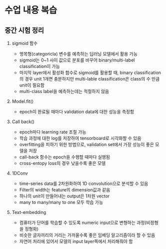 # 수업 내용 복습
## 중간 시험 정리
1. sigmoid 함수
   - 명목형(categoricla) 변수를 예측하는 딥러닝 모델에서 활용 가능
   - sigmoid는 0~1 사이 값으로 분포를 바꾸어 binary/multi-label classification이 가능
   - 마지막 layer에서 활성화 함수로 sigmoid를 활용할 때, binary classification의 경우 unit 1개면 충분하지만 multi-lable classification은 class의 수 만큼 unit이 필요함
   - multi-class label을 예측하는데는 적절하지 않음

2. Model.fit()
   - epoch이 완료될 때마다 validation data에 대한 성능을 측정함

3. Call back()
   - epoch마다 learning rate 조절 가능
   - 학습 과정에 대한 log를 저장하여 tensorboard로 시각화할 수 있음
   - overfitting을 피하기 위한 방법으로, validation set에서 가장 성능이 좋은 모델을 저장
   - call-back 함수는 epoch을 수행할 때마다 실행됨
   - cross-entopy loss의 경우 낮을수록 좋은 모델

4. 1DConv
   - time-series data를 2차원화하여 1D convolution으로 분석할 수 있음
   - Filter의 width는 feature의 dimension값과 같음
   - 하나의 unit이 만들어내는 output은 1차원 vector
   - many to many/many to one 모두 학습 가능
  
5. Text-embedding
   - 컴퓨터가 단어를 학습할 수 있도록 numeric input으로 변형하는 과정(비정형을 정형화)
   - 비슷한 글자끼리의 거리는 가까울수록 좋은 임베딩 알고리즘이라 할 수 있음
   - 자연어 처리에 있어서 모델의 input layer쪽에서 처리해줘야 함
